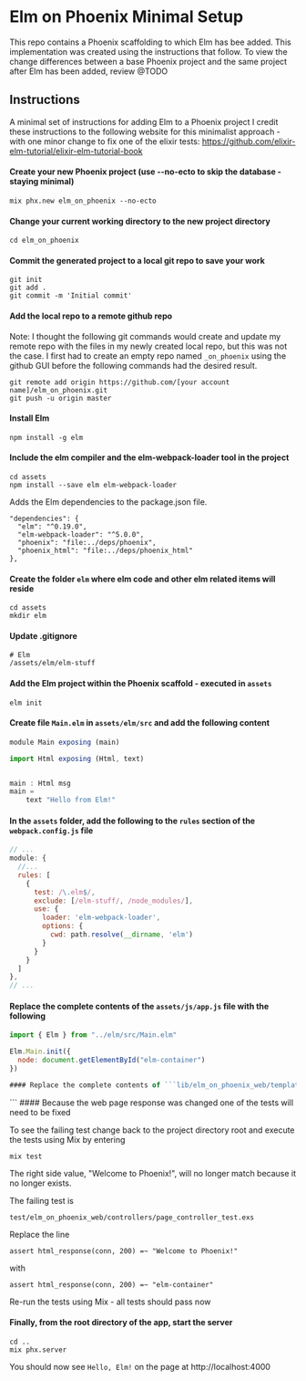 # Elm on Phoenix Minimal Setup
This repo contains a Phoenix scaffolding to which Elm has bee added. This implementation was created using the instructions that follow. To view the change differences between a base Phoenix project and the same project after Elm has been added, review @TODO

## Instructions

A minimal set of instructions for adding Elm to a Phoenix project
I credit these instructions to the following website for this minimalist approach - with one minor change to fix one of the elixir tests:
https://github.com/elixir-elm-tutorial/elixir-elm-tutorial-book

#### Create your new Phoenix project (use --no-ecto to skip the database - staying minimal)
```
mix phx.new elm_on_phoenix --no-ecto
```
#### Change your current working directory to the new project directory
```
cd elm_on_phoenix
```
#### Commit the generated project to a local git repo to save your work
```
git init
git add .
git commit -m 'Initial commit'
```
#### Add the local repo to a remote github repo
Note: I thought the following git commands would create and update my remote repo with the files in my newly created local repo, but this was not the case. I first had to create an empty repo named ```_on_phoenix``` using the github GUI before the following commands had the desired result.
```
git remote add origin https://github.com/[your account name]/elm_on_phoenix.git
git push -u origin master
```

#### Install Elm
```
npm install -g elm
````

#### Include the elm compiler and the elm-webpack-loader tool in the project
```
cd assets
npm install --save elm elm-webpack-loader
```
Adds the Elm dependencies to the package.json file.
```
"dependencies": {
  "elm": "^0.19.0",
  "elm-webpack-loader": "^5.0.0",
  "phoenix": "file:../deps/phoenix",
  "phoenix_html": "file:../deps/phoenix_html"
},
```
#### Create the folder ```elm``` where elm code and other elm related items will reside

```
cd assets
mkdir elm
```
#### Update .gitignore
```
# Elm
/assets/elm/elm-stuff
```
#### Add the Elm project within the Phoenix scaffold - executed in ```assets```

``` 
elm init
```
#### Create file ```Main.elm``` in ```assets/elm/src``` and add the following content
```javascript
module Main exposing (main)

import Html exposing (Html, text)


main : Html msg
main =
    text "Hello from Elm!"
```
#### In the ```assets``` folder, add the following to the ```rules``` section of the ```webpack.config.js``` file 
```javascript
// ...
module: {
  //...
  rules: [
    {
      test: /\.elm$/,
      exclude: [/elm-stuff/, /node_modules/],
      use: {
        loader: 'elm-webpack-loader',
        options: {
          cwd: path.resolve(__dirname, 'elm')
        }
      }
    }
  ]
},
// ...
```
#### Replace the complete contents of the ```assets/js/app.js``` file with the following
```javascript
import { Elm } from "../elm/src/Main.elm"

Elm.Main.init({
  node: document.getElementById("elm-container")
})

#### Replace the complete contents of ```lib/elm_on_phoenix_web/templates/page/index.html.eex``` with the following
```
<div id="elm-container"></div>
```
#### Because the web page response was changed one of the tests will need to be fixed

To see the failing test change back to the project directory root and execute the tests using Mix by entering
```
mix test
```
The right side value, "Welcome to Phoenix!", will no longer match because it no longer exists.

The failing test is
```
test/elm_on_phoenix_web/controllers/page_controller_test.exs
```
Replace the line 
```
assert html_response(conn, 200) =~ "Welcome to Phoenix!"
```
with
```
assert html_response(conn, 200) =~ "elm-container"
```
Re-run the tests using Mix - all tests should pass now

#### Finally, from the root directory of the app, start the server
```
cd ..
mix phx.server
```
You should now see ```Hello, Elm!``` on the page at http://localhost:4000

